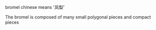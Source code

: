 
bromel chinese means '凤梨'

The bromel is composed of many small polygonal pieces and compact pieces







